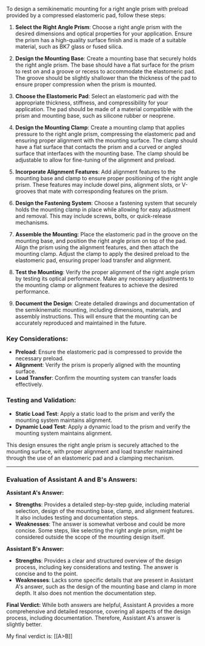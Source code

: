 
To design a semikinematic mounting for a right angle prism with preload provided by a compressed elastomeric pad, follow these steps:

1. **Select the Right Angle Prism**: Choose a right angle prism with the desired dimensions and optical properties for your application. Ensure the prism has a high-quality surface finish and is made of a suitable material, such as BK7 glass or fused silica.

2. **Design the Mounting Base**: Create a mounting base that securely holds the right angle prism. The base should have a flat surface for the prism to rest on and a groove or recess to accommodate the elastomeric pad. The groove should be slightly shallower than the thickness of the pad to ensure proper compression when the prism is mounted.

3. **Choose the Elastomeric Pad**: Select an elastomeric pad with the appropriate thickness, stiffness, and compressibility for your application. The pad should be made of a material compatible with the prism and mounting base, such as silicone rubber or neoprene.

4. **Design the Mounting Clamp**: Create a mounting clamp that applies pressure to the right angle prism, compressing the elastomeric pad and ensuring proper alignment with the mounting surface. The clamp should have a flat surface that contacts the prism and a curved or angled surface that interfaces with the mounting base. The clamp should be adjustable to allow for fine-tuning of the alignment and preload.

5. **Incorporate Alignment Features**: Add alignment features to the mounting base and clamp to ensure proper positioning of the right angle prism. These features may include dowel pins, alignment slots, or V-grooves that mate with corresponding features on the prism.

6. **Design the Fastening System**: Choose a fastening system that securely holds the mounting clamp in place while allowing for easy adjustment and removal. This may include screws, bolts, or quick-release mechanisms.

7. **Assemble the Mounting**: Place the elastomeric pad in the groove on the mounting base, and position the right angle prism on top of the pad. Align the prism using the alignment features, and then attach the mounting clamp. Adjust the clamp to apply the desired preload to the elastomeric pad, ensuring proper load transfer and alignment.

8. **Test the Mounting**: Verify the proper alignment of the right angle prism by testing its optical performance. Make any necessary adjustments to the mounting clamp or alignment features to achieve the desired performance.

9. **Document the Design**: Create detailed drawings and documentation of the semikinematic mounting, including dimensions, materials, and assembly instructions. This will ensure that the mounting can be accurately reproduced and maintained in the future.

### Key Considerations:
- **Preload**: Ensure the elastomeric pad is compressed to provide the necessary preload.
- **Alignment**: Verify the prism is properly aligned with the mounting surface.
- **Load Transfer**: Confirm the mounting system can transfer loads effectively.

### Testing and Validation:
- **Static Load Test**: Apply a static load to the prism and verify the mounting system maintains alignment.
- **Dynamic Load Test**: Apply a dynamic load to the prism and verify the mounting system maintains alignment.

This design ensures the right angle prism is securely attached to the mounting surface, with proper alignment and load transfer maintained through the use of an elastomeric pad and a clamping mechanism.

---

### Evaluation of Assistant A and B's Answers:

**Assistant A's Answer:**
- **Strengths**: Provides a detailed step-by-step guide, including material selection, design of the mounting base, clamp, and alignment features. It also includes testing and documentation steps.
- **Weaknesses**: The answer is somewhat verbose and could be more concise. Some steps, like selecting the right angle prism, might be considered outside the scope of the mounting design itself.

**Assistant B's Answer:**
- **Strengths**: Provides a clear and structured overview of the design process, including key considerations and testing. The answer is concise and to the point.
- **Weaknesses**: Lacks some specific details that are present in Assistant A's answer, such as the design of the mounting base and clamp in more depth. It also does not mention the documentation step.

**Final Verdict:**
While both answers are helpful, Assistant A provides a more comprehensive and detailed response, covering all aspects of the design process, including documentation. Therefore, Assistant A's answer is slightly better.

My final verdict is: [[A>B]]